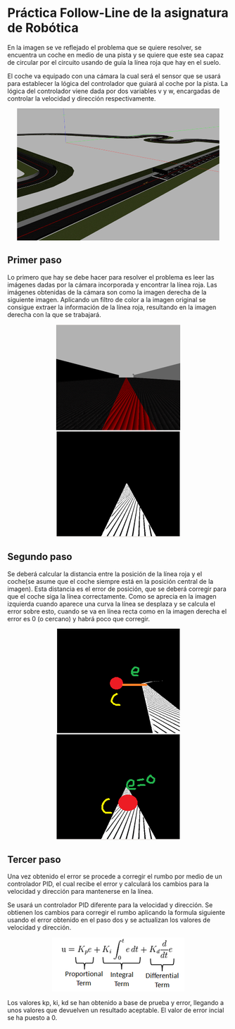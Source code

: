 # Práctica Follow-Line de la asignatura de Robótica

En la imagen se ve reflejado el problema que se quiere resolver, se encuentra un coche en medio de una pista y se quiere que este sea capaz de circular por el circuito usando de guía la línea roja que hay en el suelo.

El coche va equipado con una cámara la cual será el sensor que se usará para establecer la lógica del controlador que guiará al coche por la pista. La lógica del controlador viene dada por dos variables v y w, encargadas de controlar la velocidad y dirección respectivamente.

<p align="center">
  <img width="460" height="300" src="https://github.com/johnbyrs/Rob-tica/blob/master/Follow_Line/imgs/problema.png">
</p>

## Primer paso

Lo primero que hay se debe hacer para resolver el problema es leer las imágenes dadas por la cámara incorporada y encontrar la línea roja.
Las imágenes obtenidas de la cámara son como la imagen derecha de la siguiente imagen. Aplicando un filtro de color a la imagen original se consigue extraer la información de la línea roja, resultando en la imagen derecha con la que se trabajará.

<p align="center">
  <img src="https://github.com/johnbyrs/Rob-tica/blob/master/Follow_Line/imgs/Fotoraw.png">
  <img src="https://github.com/johnbyrs/Rob-tica/blob/master/Follow_Line/imgs/imagen_filtrada.png">
</p>


## Segundo paso

Se deberá calcular la distancia entre la posición de la línea roja y el coche(se asume que el coche siempre está en la posición central de la imagen). Esta distancia es el error de posición, que se deberá corregir para que el coche siga la línea correctamente. Como se aprecia en la imagen izquierda cuando aparece una curva la línea se desplaza y se calcula el error sobre esto, cuando se va en línea recta como en la imagen derecha el error es 0 (o cercano) y habrá poco que corregir.

<p align="center">
  <img src="https://github.com/johnbyrs/Rob-tica/blob/master/Follow_Line/imgs/curva.png">
  <img src="https://github.com/johnbyrs/Rob-tica/blob/master/Follow_Line/imgs/recta.png">
</p>




## Tercer paso

Una vez obtenido el error se procede a corregir el rumbo por medio de un controlador PID, el cual recibe el error y calculará los cambios para la velocidad y dirección para mantenerse en la línea. 

Se usará un controlador PID diferente para la velocidad y dirección. Se obtienen los cambios para corregir el rumbo aplicando la formula siguiente usando el error obtenido en el paso dos y se actualizan los valores de velocidad y dirección. 

<p align="center">
  <img src="https://github.com/johnbyrs/Rob-tica/blob/master/Follow_Line/imgs/PID.png">
</p>

Los valores kp, ki, kd se han obtenido a base de prueba y error, llegando a unos valores que devuelven un resultado aceptable. El valor de error incial se ha puesto a 0.

